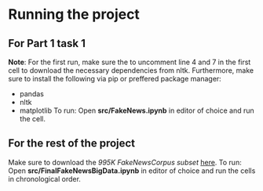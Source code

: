 # Running the project
## For Part 1 task 1
**Note**: For the first run, make sure the to uncomment line 4 and 7 in the first cell to download
the necessary dependencies from nltk. Furthermore, make sure to install the following
via pip or preffered package manager:
- pandas
- nltk
- matplotlib
To run: Open **src/FakeNews.ipynb** in editor of choice and run the cell.

## For the rest of the project
Make sure to download the  *995K FakeNewsCorpus subset* [here](https://absalon.instructure.com/courses/72550/files/8102667?wrap=1).
To run: Open **src/FinalFakeNewsBigData.ipynb** in editor of choice and run the cells in chronological order.
